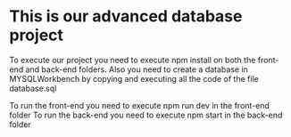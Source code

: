 # This is our advanced database project
To execute our project you need to execute npm install on both the front-end and back-end folders.
Also you need to create a database in MYSQLWorkbench by copying and executing all the code of the file database.sql

To run the front-end you need to execute npm run dev in the front-end folder
To run the back-end you need to execute npm start in the back-end folder